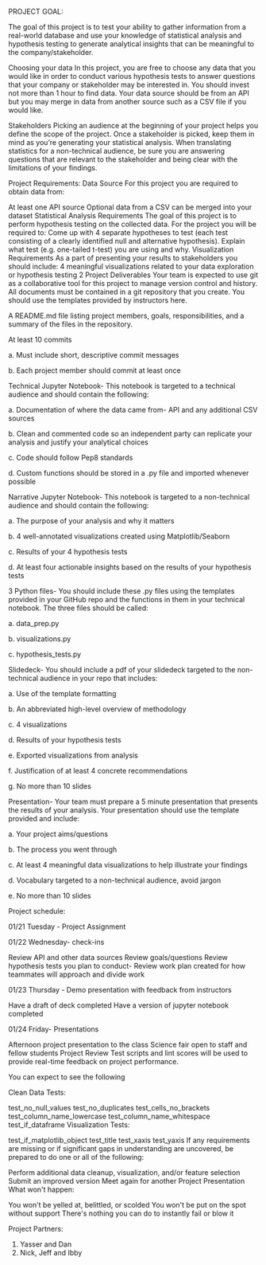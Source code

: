 PROJECT GOAL:

The goal of this project is to test your ability to gather information from a real-world database and use your knowledge of statistical analysis and hypothesis testing to generate analytical insights that can be meaningful to the company/stakeholder.

Choosing your data In this project, you are free to choose any data that you would like in order to conduct various hypothesis tests to answer questions that your company or stakeholder may be interested in. You should invest not more than 1 hour to find data. Your data source should be from an API but you may merge in data from another source such as a CSV file if you would like.

Stakeholders Picking an audience at the beginning of your project helps you define the scope of the project. Once a stakeholder is picked, keep them in mind as you’re generating your statistical analysis. When translating statistics for a non-technical audience, be sure you are answering questions that are relevant to the stakeholder and being clear with the limitations of your findings.

Project Requirements: Data Source For this project you are required to obtain data from:

At least one API source Optional data from a CSV can be merged into your dataset Statistical Analysis Requirements The goal of this project is to perform hypothesis testing on the collected data. For the project you will be required to: Come up with 4 separate hypotheses to test (each test consisting of a clearly identified null and alternative hypothesis). Explain what test (e.g. one-tailed t-test) you are using and why. Visualization Requirements As a part of presenting your results to stakeholders you should include: 4 meaningful visualizations related to your data exploration or hypothesis testing 2 Project Deliverables Your team is expected to use git as a collaborative tool for this project to manage version control and history. All documents must be contained in a git repository that you create. You should use the templates provided by instructors here.

A README.md file listing project members, goals, responsibilities, and a summary of the files in the repository.

At least 10 commits

a. Must include short, descriptive commit messages

b. Each project member should commit at least once

Technical Jupyter Notebook- This notebook is targeted to a technical audience and should contain the following:

a. Documentation of where the data came from- API and any additional CSV sources

b. Clean and commented code so an independent party can replicate your analysis and justify your analytical choices

c. Code should follow Pep8 standards

d. Custom functions should be stored in a .py file and imported whenever possible

Narrative Jupyter Notebook- This notebook is targeted to a non-technical audience and should contain the following:

a. The purpose of your analysis and why it matters

b. 4 well-annotated visualizations created using Matplotlib/Seaborn

c. Results of your 4 hypothesis tests

d. At least four actionable insights based on the results of your hypothesis tests

3 Python files- You should include these .py files using the templates provided in your GitHub repo and the functions in them in your technical notebook. The three files should be called:

a. data_prep.py

b. visualizations.py

c. hypothesis_tests.py

Slidedeck- You should include a pdf of your slidedeck targeted to the non-technical audience in your repo that includes:

a. Use of the template formatting

b. An abbreviated high-level overview of methodology

c. 4 visualizations

d. Results of your hypothesis tests

e. Exported visualizations from analysis

f. Justification of at least 4 concrete recommendations

g. No more than 10 slides

Presentation- Your team must prepare a 5 minute presentation that presents the results of your analysis. Your presentation should use the template provided and include:

a. Your project aims/questions

b. The process you went through

c. At least 4 meaningful data visualizations to help illustrate your findings

d. Vocabulary targeted to a non-technical audience, avoid jargon

e. No more than 10 slides

Project schedule:

01/21 Tuesday - Project Assignment

01/22 Wednesday- check-ins

Review API and other data sources Review goals/questions Review hypothesis tests you plan to conduct- Review work plan created for how teammates will approach and divide work

01/23 Thursday - Demo presentation with feedback from instructors

Have a draft of deck completed Have a version of jupyter notebook completed

01/24 Friday- Presentations

Afternoon project presentation to the class Science fair open to staff and fellow students Project Review Test scripts and lint scores will be used to provide real-time feedback on project performance.

You can expect to see the following

Clean Data Tests:

test_no_null_values test_no_duplicates test_cells_no_brackets test_column_name_lowercase test_column_name_whitespace test_if_dataframe Visualization Tests:

test_if_matplotlib_object test_title test_xaxis test_yaxis If any requirements are missing or if significant gaps in understanding are uncovered, be prepared to do one or all of the following:

Perform additional data cleanup, visualization, and/or feature selection Submit an improved version Meet again for another Project Presentation What won't happen:

You won't be yelled at, belittled, or scolded You won't be put on the spot without support There's nothing you can do to instantly fail or blow it



Project Partners:
1. Yasser and Dan
2. Nick, Jeff and Ibby

